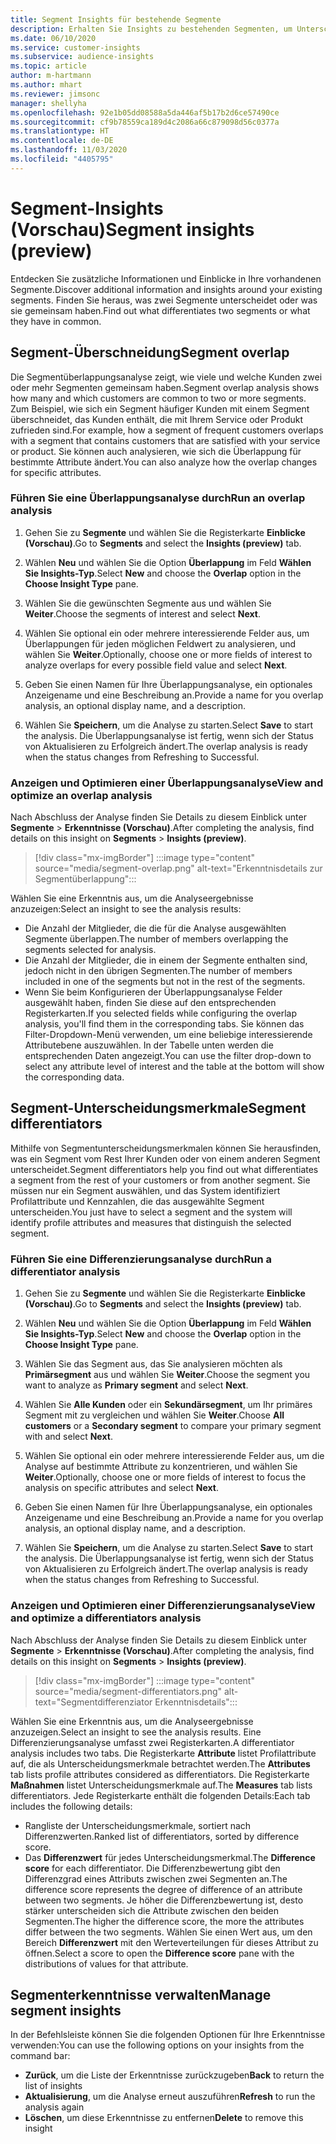 ```yaml
---
title: Segment Insights für bestehende Segmente
description: Erhalten Sie Insights zu bestehenden Segmenten, um Unterschiede und Gemeinsamkeiten zu erkennen.
ms.date: 06/10/2020
ms.service: customer-insights
ms.subservice: audience-insights
ms.topic: article
author: m-hartmann
ms.author: mhart
ms.reviewer: jimsonc
manager: shellyha
ms.openlocfilehash: 92e1b05dd08588a5da446af5b17b2d6ce57490ce
ms.sourcegitcommit: cf9b78559ca189d4c2086a66c879098d56c0377a
ms.translationtype: HT
ms.contentlocale: de-DE
ms.lasthandoff: 11/03/2020
ms.locfileid: "4405795"
---
```

# <a name="segment-insights-preview"></a><span data-ttu-id="85a3b-103">Segment-Insights (Vorschau)</span><span class="sxs-lookup"><span data-stu-id="85a3b-103">Segment insights (preview)</span></span>

<span data-ttu-id="85a3b-104">Entdecken Sie zusätzliche Informationen und Einblicke in Ihre vorhandenen Segmente.</span><span class="sxs-lookup"><span data-stu-id="85a3b-104">Discover additional information and insights around your existing segments.</span></span> <span data-ttu-id="85a3b-105">Finden Sie heraus, was zwei Segmente unterscheidet oder was sie gemeinsam haben.</span><span class="sxs-lookup"><span data-stu-id="85a3b-105">Find out what differentiates two segments or what they have in common.</span></span>

## <a name="segment-overlap"></a><span data-ttu-id="85a3b-106">Segment-Überschneidung</span><span class="sxs-lookup"><span data-stu-id="85a3b-106">Segment overlap</span></span>

<span data-ttu-id="85a3b-107">Die Segmentüberlappungsanalyse zeigt, wie viele und welche Kunden zwei oder mehr Segmenten gemeinsam haben.</span><span class="sxs-lookup"><span data-stu-id="85a3b-107">Segment overlap analysis shows how many and which customers are common to two or more segments.</span></span> <span data-ttu-id="85a3b-108">Zum Beispiel, wie sich ein Segment häufiger Kunden mit einem Segment überschneidet, das Kunden enthält, die mit Ihrem Service oder Produkt zufrieden sind.</span><span class="sxs-lookup"><span data-stu-id="85a3b-108">For example, how a segment of frequent customers overlaps with a segment that contains customers that are satisfied with your service or product.</span></span>
<span data-ttu-id="85a3b-109">Sie können auch analysieren, wie sich die Überlappung für bestimmte Attribute ändert.</span><span class="sxs-lookup"><span data-stu-id="85a3b-109">You can also analyze how the overlap changes for specific attributes.</span></span>

### <a name="run-an-overlap-analysis"></a><span data-ttu-id="85a3b-110">Führen Sie eine Überlappungsanalyse durch</span><span class="sxs-lookup"><span data-stu-id="85a3b-110">Run an overlap analysis</span></span>

1. <span data-ttu-id="85a3b-111">Gehen Sie zu **Segmente** und wählen Sie die Registerkarte **Einblicke (Vorschau)**.</span><span class="sxs-lookup"><span data-stu-id="85a3b-111">Go to **Segments** and select the **Insights (preview)** tab.</span></span>

1. <span data-ttu-id="85a3b-112">Wählen **Neu** und wählen Sie die Option **Überlappung** im Feld **Wählen Sie Insights-Typ**.</span><span class="sxs-lookup"><span data-stu-id="85a3b-112">Select **New** and choose the **Overlap** option in the **Choose Insight Type** pane.</span></span>

1. <span data-ttu-id="85a3b-113">Wählen Sie die gewünschten Segmente aus und wählen Sie **Weiter**.</span><span class="sxs-lookup"><span data-stu-id="85a3b-113">Choose the segments of interest and select **Next**.</span></span>

1. <span data-ttu-id="85a3b-114">Wählen Sie optional ein oder mehrere interessierende Felder aus, um Überlappungen für jeden möglichen Feldwert zu analysieren, und wählen Sie **Weiter**.</span><span class="sxs-lookup"><span data-stu-id="85a3b-114">Optionally, choose one or more fields of interest to analyze overlaps for every possible field value and select **Next**.</span></span>

1. <span data-ttu-id="85a3b-115">Geben Sie einen Namen für Ihre Überlappungsanalyse, ein optionales Anzeigename und eine Beschreibung an.</span><span class="sxs-lookup"><span data-stu-id="85a3b-115">Provide a name for you overlap analysis, an optional display name, and a description.</span></span>

1. <span data-ttu-id="85a3b-116">Wählen Sie **Speichern**, um die Analyse zu starten.</span><span class="sxs-lookup"><span data-stu-id="85a3b-116">Select **Save** to start the analysis.</span></span> <span data-ttu-id="85a3b-117">Die Überlappungsanalyse ist fertig, wenn sich der Status von Aktualisieren zu Erfolgreich ändert.</span><span class="sxs-lookup"><span data-stu-id="85a3b-117">The overlap analysis is ready when the status changes from Refreshing to Successful.</span></span>

### <a name="view-and-optimize-an-overlap-analysis"></a><span data-ttu-id="85a3b-118">Anzeigen und Optimieren einer Überlappungsanalyse</span><span class="sxs-lookup"><span data-stu-id="85a3b-118">View and optimize an overlap analysis</span></span>

<span data-ttu-id="85a3b-119">Nach Abschluss der Analyse finden Sie Details zu diesem Einblick unter **Segmente** > **Erkenntnisse (Vorschau)**.</span><span class="sxs-lookup"><span data-stu-id="85a3b-119">After completing the analysis, find details on this insight on **Segments** > **Insights (preview)**.</span></span>

> [!div class="mx-imgBorder"]
> :::image type="content" source="media/segment-overlap.png" alt-text="Erkenntnisdetails zur Segmentüberlappung":::

<span data-ttu-id="85a3b-121">Wählen Sie eine Erkenntnis aus, um die Analyseergebnisse anzuzeigen:</span><span class="sxs-lookup"><span data-stu-id="85a3b-121">Select an insight to see the analysis results:</span></span>

- <span data-ttu-id="85a3b-122">Die Anzahl der Mitglieder, die die für die Analyse ausgewählten Segmente überlappen.</span><span class="sxs-lookup"><span data-stu-id="85a3b-122">The number of members overlapping the segments selected for analysis.</span></span>
- <span data-ttu-id="85a3b-123">Die Anzahl der Mitglieder, die in einem der Segmente enthalten sind, jedoch nicht in den übrigen Segmenten.</span><span class="sxs-lookup"><span data-stu-id="85a3b-123">The number of members included in one of the segments but not in the rest of the segments.</span></span>
- <span data-ttu-id="85a3b-124">Wenn Sie beim Konfigurieren der Überlappungsanalyse Felder ausgewählt haben, finden Sie diese auf den entsprechenden Registerkarten.</span><span class="sxs-lookup"><span data-stu-id="85a3b-124">If you selected fields while configuring the overlap analysis, you'll find them in the corresponding tabs.</span></span> <span data-ttu-id="85a3b-125">Sie können das Filter-Dropdown-Menü verwenden, um eine beliebige interessierende Attributebene auszuwählen. In der Tabelle unten werden die entsprechenden Daten angezeigt.</span><span class="sxs-lookup"><span data-stu-id="85a3b-125">You can use the filter drop-down to select any attribute level of interest and the table at the bottom will show the corresponding data.</span></span>

## <a name="segment-differentiators"></a><span data-ttu-id="85a3b-126">Segment-Unterscheidungsmerkmale</span><span class="sxs-lookup"><span data-stu-id="85a3b-126">Segment differentiators</span></span>

<span data-ttu-id="85a3b-127">Mithilfe von Segmentunterscheidungsmerkmalen können Sie herausfinden, was ein Segment vom Rest Ihrer Kunden oder von einem anderen Segment unterscheidet.</span><span class="sxs-lookup"><span data-stu-id="85a3b-127">Segment differentiators help you find out what differentiates a segment from the rest of your customers or from another segment.</span></span> <span data-ttu-id="85a3b-128">Sie müssen nur ein Segment auswählen, und das System identifiziert Profilattribute und Kennzahlen, die das ausgewählte Segment unterscheiden.</span><span class="sxs-lookup"><span data-stu-id="85a3b-128">You just have to select a segment and the system will identify profile attributes and measures that distinguish the selected segment.</span></span>

### <a name="run-a-differentiator-analysis"></a><span data-ttu-id="85a3b-129">Führen Sie eine Differenzierungsanalyse durch</span><span class="sxs-lookup"><span data-stu-id="85a3b-129">Run a differentiator analysis</span></span>

1. <span data-ttu-id="85a3b-130">Gehen Sie zu **Segmente** und wählen Sie die Registerkarte **Einblicke (Vorschau)**.</span><span class="sxs-lookup"><span data-stu-id="85a3b-130">Go to **Segments** and select the **Insights (preview)** tab.</span></span>

1. <span data-ttu-id="85a3b-131">Wählen **Neu** und wählen Sie die Option **Überlappung** im Feld **Wählen Sie Insights-Typ**.</span><span class="sxs-lookup"><span data-stu-id="85a3b-131">Select **New** and choose the **Overlap** option in the **Choose Insight Type** pane.</span></span>

1. <span data-ttu-id="85a3b-132">Wählen Sie das Segment aus, das Sie analysieren möchten als **Primärsegment** aus und wählen Sie **Weiter**.</span><span class="sxs-lookup"><span data-stu-id="85a3b-132">Choose the segment you want to analyze as **Primary segment** and select **Next**.</span></span>

1. <span data-ttu-id="85a3b-133">Wählen Sie **Alle Kunden** oder ein **Sekundärsegment**, um Ihr primäres Segment mit zu vergleichen und wählen Sie **Weiter**.</span><span class="sxs-lookup"><span data-stu-id="85a3b-133">Choose **All customers** or a **Secondary segment** to compare your primary segment with and select **Next**.</span></span>

1. <span data-ttu-id="85a3b-134">Wählen Sie optional ein oder mehrere interessierende Felder aus, um die Analyse auf bestimmte Attribute zu konzentrieren, und wählen Sie **Weiter**.</span><span class="sxs-lookup"><span data-stu-id="85a3b-134">Optionally, choose one or more fields of interest to focus the analysis on specific attributes and select **Next**.</span></span>

1. <span data-ttu-id="85a3b-135">Geben Sie einen Namen für Ihre Überlappungsanalyse, ein optionales Anzeigename und eine Beschreibung an.</span><span class="sxs-lookup"><span data-stu-id="85a3b-135">Provide a name for you overlap analysis, an optional display name, and a description.</span></span>

1. <span data-ttu-id="85a3b-136">Wählen Sie **Speichern**, um die Analyse zu starten.</span><span class="sxs-lookup"><span data-stu-id="85a3b-136">Select **Save** to start the analysis.</span></span> <span data-ttu-id="85a3b-137">Die Überlappungsanalyse ist fertig, wenn sich der Status von Aktualisieren zu Erfolgreich ändert.</span><span class="sxs-lookup"><span data-stu-id="85a3b-137">The overlap analysis is ready when the status changes from Refreshing to Successful.</span></span>

### <a name="view-and-optimize-a-differentiators-analysis"></a><span data-ttu-id="85a3b-138">Anzeigen und Optimieren einer Differenzierungsanalyse</span><span class="sxs-lookup"><span data-stu-id="85a3b-138">View and optimize a differentiators analysis</span></span>

<span data-ttu-id="85a3b-139">Nach Abschluss der Analyse finden Sie Details zu diesem Einblick unter **Segmente** > **Erkenntnisse (Vorschau)**.</span><span class="sxs-lookup"><span data-stu-id="85a3b-139">After completing the analysis, find details on this insight on **Segments** > **Insights (preview)**.</span></span>

> [!div class="mx-imgBorder"]
> :::image type="content" source="media/segment-differentiators.png" alt-text="Segmentdifferenziator Erkenntnisdetails":::

<span data-ttu-id="85a3b-141">Wählen Sie eine Erkenntnis aus, um die Analyseergebnisse anzuzeigen.</span><span class="sxs-lookup"><span data-stu-id="85a3b-141">Select an insight to see the analysis results.</span></span> <span data-ttu-id="85a3b-142">Eine Differenzierungsanalyse umfasst zwei Registerkarten.</span><span class="sxs-lookup"><span data-stu-id="85a3b-142">A differentiator analysis includes two tabs.</span></span> <span data-ttu-id="85a3b-143">Die Registerkarte **Attribute** listet Profilattribute auf, die als Unterscheidungsmerkmale betrachtet werden.</span><span class="sxs-lookup"><span data-stu-id="85a3b-143">The **Attributes** tab lists profile attributes considered as differentiators.</span></span> <span data-ttu-id="85a3b-144">Die Registerkarte **Maßnahmen** listet Unterscheidungsmerkmale auf.</span><span class="sxs-lookup"><span data-stu-id="85a3b-144">The **Measures** tab lists differentiators.</span></span> <span data-ttu-id="85a3b-145">Jede Registerkarte enthält die folgenden Details:</span><span class="sxs-lookup"><span data-stu-id="85a3b-145">Each tab includes the following details:</span></span>

- <span data-ttu-id="85a3b-146">Rangliste der Unterscheidungsmerkmale, sortiert nach Differenzwerten.</span><span class="sxs-lookup"><span data-stu-id="85a3b-146">Ranked list of differentiators, sorted by difference score.</span></span>
- <span data-ttu-id="85a3b-147">Das **Differenzwert** für jedes Unterscheidungsmerkmal.</span><span class="sxs-lookup"><span data-stu-id="85a3b-147">The **Difference score** for each differentiator.</span></span> <span data-ttu-id="85a3b-148">Die Differenzbewertung gibt den Differenzgrad eines Attributs zwischen zwei Segmenten an.</span><span class="sxs-lookup"><span data-stu-id="85a3b-148">The difference score represents the degree of difference of an attribute between two segments.</span></span> <span data-ttu-id="85a3b-149">Je höher die Differenzbewertung ist, desto stärker unterscheiden sich die Attribute zwischen den beiden Segmenten.</span><span class="sxs-lookup"><span data-stu-id="85a3b-149">The higher the difference score, the more the attributes differ between the two segments.</span></span> <span data-ttu-id="85a3b-150">Wählen Sie einen Wert aus, um den Bereich **Differenzwert** mit den Werteverteilungen für dieses Attribut zu öffnen.</span><span class="sxs-lookup"><span data-stu-id="85a3b-150">Select a score to open the **Difference score** pane with the distributions of values for that attribute.</span></span>

## <a name="manage-segment-insights"></a><span data-ttu-id="85a3b-151">Segmenterkenntnisse verwalten</span><span class="sxs-lookup"><span data-stu-id="85a3b-151">Manage segment insights</span></span>

<span data-ttu-id="85a3b-152">In der Befehlsleiste können Sie die folgenden Optionen für Ihre Erkenntnisse verwenden:</span><span class="sxs-lookup"><span data-stu-id="85a3b-152">You can use the following options on your insights from the command bar:</span></span>

- <span data-ttu-id="85a3b-153">**Zurück**, um die Liste der Erkenntnisse zurückzugeben</span><span class="sxs-lookup"><span data-stu-id="85a3b-153">**Back** to return the list of insights</span></span>
- <span data-ttu-id="85a3b-154">**Aktualisierung**, um die Analyse erneut auszuführen</span><span class="sxs-lookup"><span data-stu-id="85a3b-154">**Refresh** to run the analysis again</span></span>
- <span data-ttu-id="85a3b-155">**Löschen**, um diese Erkenntnisse zu entfernen</span><span class="sxs-lookup"><span data-stu-id="85a3b-155">**Delete** to remove this insight</span></span>
